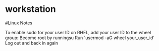 # workstation


#Linux Notes

To enable sudo for your user ID on RHEL, add your user ID to the wheel group:
Become root by runningsu
Run 'usermod -aG wheel your_user_id'
Log out and back in again
